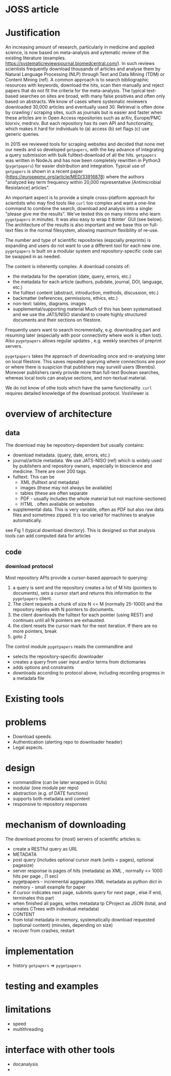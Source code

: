 # JOSS article

# Justification

An increasing amount of research, particularly in medicine and applied science,  is now based on meta-analysis and sytematic review of the existing literature (examples. https://systematicreviewsjournal.biomedcentral.com/). In such reviews scientists frequently download thousands of articles and analyse them by Natural Language Processing (NLP) through Text and Data Mining (TDM) or Content Mining (ref). A common approach is to search bibliographic resources with keywords, download the hits, scan then manually and reject papers that do not fit the criteria for the meta-analysis.
The typical text-based searches on sites are broad, with many false positives and often only based on abstracts. We know of cases where systematic reviewers downloaded 30,000 articles and eventually used 30. 
Retrieval is often done by crawling / scraping sites, such as journals but is easier and faster when these articles are in Open Access repositories such as arXiv, Europe/PMC biorxiv, medrxiv.
But each repository has its own API and functionality, which makes it hard for individuals to (a) access (b) set flags (c) use generic queries.

In 2015 we reviewed tools for scraping websites and decided that none met our needs and so developed `getpapers`, with the key advance of integrating a query submission with bulk fulltext-download of all the hits. `getpapers` was written in NodeJs and has now been completely rewritten in Python3 (`pygetpapers`) for easier distribution and integration. Typical use of `getpapers` is shown in a recent paper (https://europepmc.org/article/MED/33916878) where the authors "analyzed key term frequency within 20,000 representative [Antimicrobial Resistance] articles".

An important aspect is to provide a simple cross-platform approach for scientists who may find tools like `curl` too complex and want a one-line command to combine the search, download and analysis into a single: "please give me the results". We've tested this on many interns who learn `pygetpapers` in minutes. It was also easy to wrap it tkinter` GUI (see below). The architecture of the results is also important and we base this on full-text files in the normal filesystem, allowing maximum flexibility of re-use.

The number and type of scientific repositories (espcially preprints) is expanding and users do not want to use a different tool for each new one. `pygetpapers` is built on a modular system and repository-specific code can be swapped in as needed. 

The content is inherently complex. A download consists of:
* the metadata for the operation (date, query, errors, etc.)
* the metadata for each article (authors, pubdate, journal, DOI, language, etc.)
* the fulltext content (abstract, introduction, methods, discussion, etc.)
* backmatter (references, permissions, ethics, etc.)
* non-text: tables, diagrams. images
* supplemental/supporting material
Much of this has been systematised and we use the JATS/NISO standard to create highly structured documents and their sections on filestore.

Frequently users want to search incrementally, e.g. downloading part and resuming later (especially with poor connectivity where work is often lost). Also `pygetpapers` allows regular updates , e.g. weekly searches of preprint servers.

`pygetpapers` takes the approach of downloading once and re-analysing later on local filestore. This saves repeated querying where connections are poor or where there is suspicion that publishers may surveill users (Brembs). Moreover publishers rarely provide more than full-text Boolean searches, whereas local tools can analyse sections, and non-textual material.

We do not know of othe tools which have the same functionality. `curl` requires detailed knowledge of the download protocol. VosViewer is 

# overview of architecture

## data

The download may be repository-dependent but usually contains:
* download metadata. (query, date, errors, etc.)
* journal/article metadata. We use JATS-NISO (ref) which is widely used by publishers and repository owners, especially in bioscience and medicine. There are over 200 tags. 
* fulltext. This can be 
   - XML (fulltext and metadata) 
   - images (these may not always be available)
   - tables (these are often separate
   - PDF - usually includes the whole material but not machine-sectioned
   - HTML . often avaliable on websites
* supplemental data. This is very variable, often as PDF but also raw data files and sometimes zipped. It is too varied for machines to analyse automatically.

see Fig 1 (typical download directory). This is designed so that analysis tools can add computed data for articles


## code 

### download protocol

Most repository APIs provide a cursor-based approach to querying:
1. a query is sent and the repository creates a list of M hits (pointers to documents), sets a cursor start and returns this information to the `pygetpapers` client.
2. The client requests a chunk of size N <= M (normally 25-1000) and the repository replies with N pointers to documents.
3. the client downloads the fulltext for each pointer (using REST) and continues until all N pointers are exhausted. 
4. the client resets the cursor mark for the next iteration. If there are no more pointers, break
5. goto 2


The control module `pygetpapers` reads the commandline and
* selects the repository-specific downloader
* creates a query from user input and/or terms from dictiomaries
* adds options and constraints
* downloads according to protocol above, including recording progress in a metadata file


# Existing tools


# problems

* Download speeds.
* Authentication (alerting repo to downloader header)
* Legal aspects.

# design
* commandline (can be later wrapped in GUIs)
* modular (one module per repo)
* abstraction (e.g. of DATE functions)
* supports both metadata and content
* responsive to repository responses

# mechanism of downloading
The download process for (most) servers of scientific articles is:
* create a RESTful query as URL 
* METADATA
* post query (includes optional cursor mark (units = pages), optional pagesize)
* server response is pages of hits (metadata) as XML , normally <= 1000 hits per page , (1 sec) 
* pygetpapers - incremental aggregates XML metadata as python dict in memory - small example for paper
* if cursor indicates next page, submits query for next page , else if end, terminates this part
* when finished all pages, writes metadata tp CProject as JSON (total, and creates CTrees with individual metadata)
* CONTENT
* from total metadata in memory, systematically download requested (optional content) (minutes, depending on size)
* recover from crashes, restart 

# implementation

* history `getpapers` => `pygetpapers`

# testing and examples


# limitations

* speed
* multithreading

# interface with other tools

* docanalysis
* 

